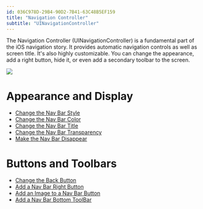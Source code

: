 ```yaml
---
id: 036C978D-29B4-90D2-7B41-63C48B5EF159
title: "Navigation Controller"
subtitle: "UINavigationController"
---
```


The Navigation Controller (UINavigationController) is a fundamental part of
the iOS navigation story. It provides automatic navigation controls as well as
screen title. It's also highly customizable. You can change the appearance, add
a right button, hide it, or even add a secondary toolbar to the screen.

 ![](Images/01_-_Navigation_Controller.png)

 <a name="Appearance_and_Display" class="injected"></a>


# Appearance and Display

-   [Change the Nav Bar Style](/recipes/ios/content_controls/navigation_controller/change_the_nav_bar_style) 
-   [Change the Nav Bar Color](/recipes/ios/content_controls/navigation_controller/change_the_nav_bar_color) 
-   [Change the Nav Bar Title](/recipes/ios/content_controls/navigation_controller/change_the_nav_bar_title) 
-   [Change the Nav Bar Transparency](/recipes/ios/content_controls/navigation_controller/change_the_nav_bar_transparency) 
-   [Make the Nav Bar Disappear](/recipes/ios/content_controls/navigation_controller/make_the_nav_bar_disappear) 


 <a name="Buttons_and_Toolbars" class="injected"></a>


# Buttons and Toolbars

-   [Change the Back Button](/recipes/ios/content_controls/navigation_controller/change_the_back_button) 
-   [Add a Nav Bar Right Button](/recipes/ios/content_controls/navigation_controller/add_a_nav_bar_right_button) 
-   [Add an Image to a Nav Bar Button](/recipes/ios/content_controls/navigation_controller/add_an_image_to_a_nav_bar_button) 
-   [Add a Nav Bar Bottom ToolBar](/recipes/ios/content_controls/navigation_controller/add_a_nav_bar_bottom_toolbar)

